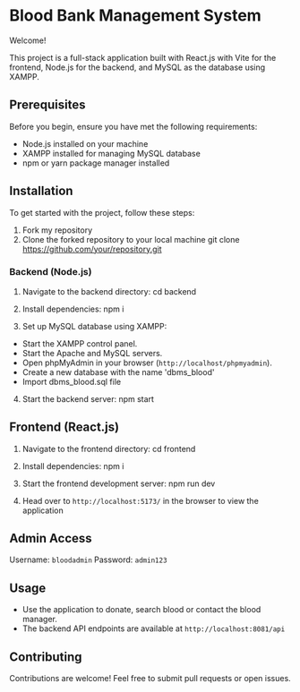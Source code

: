 # Blood Bank Management System

Welcome!

This project is a full-stack application built with React.js with Vite for the frontend, Node.js for the backend, and MySQL as the database using XAMPP. 

## Prerequisites

Before you begin, ensure you have met the following requirements:

- Node.js installed on your machine
- XAMPP installed for managing MySQL database
- npm or yarn package manager installed

## Installation

To get started with the project, follow these steps:
1. Fork my repository
2. Clone the forked repository to your local machine
   git clone https://github.com/your/repository.git
   
### Backend (Node.js)

1. Navigate to the backend directory:
   cd backend

2. Install dependencies:
   npm i

3. Set up MySQL database using XAMPP:
- Start the XAMPP control panel.
- Start the Apache and MySQL servers.
- Open phpMyAdmin in your browser (`http://localhost/phpmyadmin`).
- Create a new database with the name 'dbms_blood'
- Import dbms_blood.sql file

4. Start the backend server:
   npm start

## Frontend (React.js)

1. Navigate to the frontend directory:
   cd frontend

2. Install dependencies:
   npm i

3. Start the frontend development server:
   npm run dev

4. Head over to `http://localhost:5173/` in the browser to view the application

## Admin Access

Username: `bloodadmin`
Password: `admin123`

## Usage

- Use the application to donate, search blood or contact the blood manager.
- The backend API endpoints are available at `http://localhost:8081/api`

## Contributing

Contributions are welcome! Feel free to submit pull requests or open issues.




